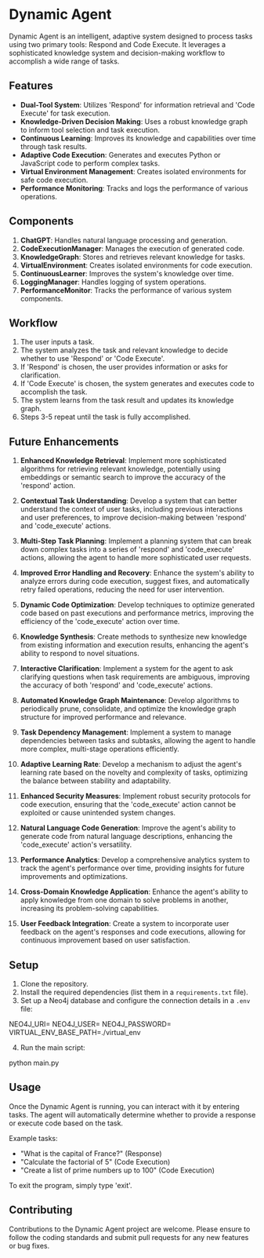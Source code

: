 # Dynamic Agent

Dynamic Agent is an intelligent, adaptive system designed to process tasks using two primary tools: Respond and Code Execute. It leverages a sophisticated knowledge system and decision-making workflow to accomplish a wide range of tasks.

## Features

- **Dual-Tool System**: Utilizes 'Respond' for information retrieval and 'Code Execute' for task execution.
- **Knowledge-Driven Decision Making**: Uses a robust knowledge graph to inform tool selection and task execution.
- **Continuous Learning**: Improves its knowledge and capabilities over time through task results.
- **Adaptive Code Execution**: Generates and executes Python or JavaScript code to perform complex tasks.
- **Virtual Environment Management**: Creates isolated environments for safe code execution.
- **Performance Monitoring**: Tracks and logs the performance of various operations.

## Components

1. **ChatGPT**: Handles natural language processing and generation.
2. **CodeExecutionManager**: Manages the execution of generated code.
3. **KnowledgeGraph**: Stores and retrieves relevant knowledge for tasks.
4. **VirtualEnvironment**: Creates isolated environments for code execution.
5. **ContinuousLearner**: Improves the system's knowledge over time.
6. **LoggingManager**: Handles logging of system operations.
7. **PerformanceMonitor**: Tracks the performance of various system components.

## Workflow

1. The user inputs a task.
2. The system analyzes the task and relevant knowledge to decide whether to use 'Respond' or 'Code Execute'.
3. If 'Respond' is chosen, the user provides information or asks for clarification.
4. If 'Code Execute' is chosen, the system generates and executes code to accomplish the task.
5. The system learns from the task result and updates its knowledge graph.
6. Steps 3-5 repeat until the task is fully accomplished.

## Future Enhancements

1. **Enhanced Knowledge Retrieval**: Implement more sophisticated algorithms for retrieving relevant knowledge, potentially using embeddings or semantic search to improve the accuracy of the 'respond' action.

2. **Contextual Task Understanding**: Develop a system that can better understand the context of user tasks, including previous interactions and user preferences, to improve decision-making between 'respond' and 'code_execute' actions.

3. **Multi-Step Task Planning**: Implement a planning system that can break down complex tasks into a series of 'respond' and 'code_execute' actions, allowing the agent to handle more sophisticated user requests.

4. **Improved Error Handling and Recovery**: Enhance the system's ability to analyze errors during code execution, suggest fixes, and automatically retry failed operations, reducing the need for user intervention.

5. **Dynamic Code Optimization**: Develop techniques to optimize generated code based on past executions and performance metrics, improving the efficiency of the 'code_execute' action over time.

6. **Knowledge Synthesis**: Create methods to synthesize new knowledge from existing information and execution results, enhancing the agent's ability to respond to novel situations.

7. **Interactive Clarification**: Implement a system for the agent to ask clarifying questions when task requirements are ambiguous, improving the accuracy of both 'respond' and 'code_execute' actions.

8. **Automated Knowledge Graph Maintenance**: Develop algorithms to periodically prune, consolidate, and optimize the knowledge graph structure for improved performance and relevance.

9. **Task Dependency Management**: Implement a system to manage dependencies between tasks and subtasks, allowing the agent to handle more complex, multi-stage operations efficiently.

10. **Adaptive Learning Rate**: Develop a mechanism to adjust the agent's learning rate based on the novelty and complexity of tasks, optimizing the balance between stability and adaptability.

11. **Enhanced Security Measures**: Implement robust security protocols for code execution, ensuring that the 'code_execute' action cannot be exploited or cause unintended system changes.

12. **Natural Language Code Generation**: Improve the agent's ability to generate code from natural language descriptions, enhancing the 'code_execute' action's versatility.

13. **Performance Analytics**: Develop a comprehensive analytics system to track the agent's performance over time, providing insights for future improvements and optimizations.

14. **Cross-Domain Knowledge Application**: Enhance the agent's ability to apply knowledge from one domain to solve problems in another, increasing its problem-solving capabilities.

15. **User Feedback Integration**: Create a system to incorporate user feedback on the agent's responses and code executions, allowing for continuous improvement based on user satisfaction.

## Setup

1. Clone the repository.
2. Install the required dependencies (list them in a `requirements.txt` file).
3. Set up a Neo4j database and configure the connection details in a `.env` file:

NEO4J_URI=<your-neo4j-uri>
NEO4J_USER=<your-neo4j-username>
NEO4J_PASSWORD=<your-neo4j-password>
VIRTUAL_ENV_BASE_PATH=./virtual_env

4. Run the main script:

python main.py

## Usage

Once the Dynamic Agent is running, you can interact with it by entering tasks. The agent will automatically determine whether to provide a response or execute code based on the task.

Example tasks:
- "What is the capital of France?" (Response)
- "Calculate the factorial of 5" (Code Execution)
- "Create a list of prime numbers up to 100" (Code Execution)

To exit the program, simply type 'exit'.

## Contributing

Contributions to the Dynamic Agent project are welcome. Please ensure to follow the coding standards and submit pull requests for any new features or bug fixes.
